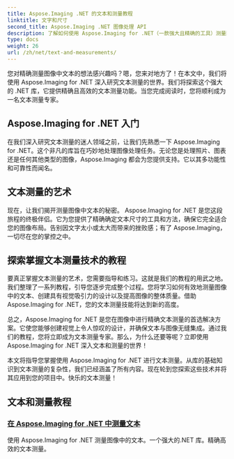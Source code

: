 ```yaml
---
title: Aspose.Imaging .NET 的文本和测量教程
linktitle: 文字和尺寸
second_title: Aspose.Imaging .NET 图像处理 API
description: 了解如何使用 Aspose.Imaging for .NET（一款强大且精确的工具）测量图像中的文本。探索教程以掌握文本测量技术。
type: docs
weight: 26
url: /zh/net/text-and-measurements/
---
```


您对精确测量图像中文本的想法感兴趣吗？嗯，您来对地方了！在本文中，我们将使用 Aspose.Imaging for .NET 深入研究文本测量的世界。我们将探索这个强大的 .NET 库，它提供精确且高效的文本测量功能。当您完成阅读时，您将顺利成为一名文本测量专家。

## Aspose.Imaging for .NET 入门

在我们深入研究文本测量的迷人领域之前，让我们先熟悉一下 Aspose.Imaging for .NET。这个非凡的库旨在巧妙地处理图像处理任务。无论您是处理照片、图表还是任何其他类型的图像，Aspose.Imaging 都会为您提供支持。它以其多功能性和可靠性而闻名。

## 文本测量的艺术

现在，让我们揭开测量图像中文本的秘密。 Aspose.Imaging for .NET 是您这段旅程的终极伴侣。它为您提供了精确确定文本尺寸的工具和方法，确保它完全适合您的图像布局。告别因文字太小或太大而带来的挫败感；有了 Aspose.Imaging，一切尽在您的掌控之中。

## 探索掌握文本测量技术的教程

要真正掌握文本测量的艺术，您需要指导和练习。这就是我们的教程的用武之地。我们整理了一系列教程，引导您逐步完成整个过程。您将学习如何有效地测量图像中的文本、创建具有视觉吸引力的设计以及提高图像的整体质量。借助 Aspose.Imaging for .NET，您的文本测量技能将达到新的高度。

总之，Aspose.Imaging for .NET 是您在图像中进行精确文本测量的首选解决方案。它使您能够创建视觉上令人惊叹的设计，并确保文本与图像无缝集成。通过我们的教程，您将立即成为文本测量专家。那么，为什么还要等呢？立即使用 Aspose.Imaging for .NET 深入文本和测量的世界！

本文将指导您掌握使用 Aspose.Imaging for .NET 进行文本测量。从库的基础知识到文本测量的复杂性，我们已经涵盖了所有内容。现在轮到您探索这些技术并将其应用到您的项目中。快乐的文本测量！
## 文本和测量教程
### [在 Aspose.Imaging for .NET 中测量文本](./measure-text/)
使用 Aspose.Imaging for .NET 测量图像中的文本。一个强大的.NET 库。精确高效的文本测量。